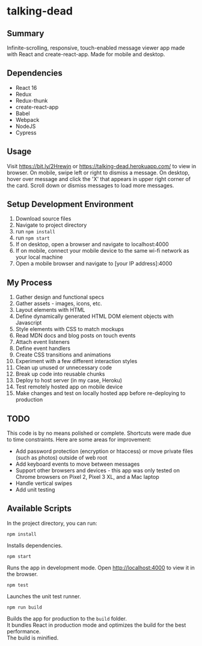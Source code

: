 # talking-dead

## Summary

Infinite-scrolling, responsive, touch-enabled message viewer app made with React and create-react-app. Made for mobile and desktop.

## Dependencies

* React 16
* Redux
* Redux-thunk
* create-react-app
* Babel
* Webpack
* NodeJS
* Cypress

## Usage

Visit https://bit.ly/2Hrewjn or https://talking-dead.herokuapp.com/ to view in browser.
On mobile, swipe left or right to dismiss a message.
On desktop, hover over message and click the 'X' that appears in upper right corner of the card.
Scroll down or dismiss messages to load more messages.

## Setup Development Environment

1. Download source files
2. Navigate to project directory
3. run `npm install`
4. run `npm start`
7. If on desktop, open a browser and navigate to localhost:4000
8. If on mobile, connect your mobile device to the same wi-fi network as your local machine
9. Open a mobile browser and navigate to [your IP address]:4000

## My Process

1. Gather design and functional specs
2. Gather assets - images, icons, etc.
3. Layout elements with HTML
4. Define dynamically generated HTML DOM element objects with Javascript
5. Style elements with CSS to match mockups
6. Read MDN docs and blog posts on touch events
7. Attach event listeners
8. Define event handlers
9. Create CSS transitions and animations
10. Experiment with a few different interaction styles
11. Clean up unused or unnecessary code
12. Break up code into reusable chunks
13. Deploy to host server (in my case, Heroku)
14. Test remotely hosted app on mobile device
15. Make changes and test on locally hosted app before re-deploying to production

## TODO

This code is by no means polished or complete. Shortcuts were made due to time constraints.
Here are some areas for improvement:

* Add password protection (encryption or htaccess) or move private files (such as photos) outside of web root
* Add keyboard events to move between messages
* Support other browsers and devices - this app was only tested on Chrome browsers on Pixel 2, Pixel 3 XL, and a Mac laptop
* Handle vertical swipes
* Add unit testing

## Available Scripts

In the project directory, you can run:

`npm install`

Installs dependencies.

`npm start`

Runs the app in development mode.
Open [http://localhost:4000](http://localhost:4000) to view it in the browser.

`npm test`

Launches the unit test runner.

`npm run build`

Builds the app for production to the `build` folder.<br>
It bundles React in production mode and optimizes the build for the best performance.<br>
The build is minified.<br>

